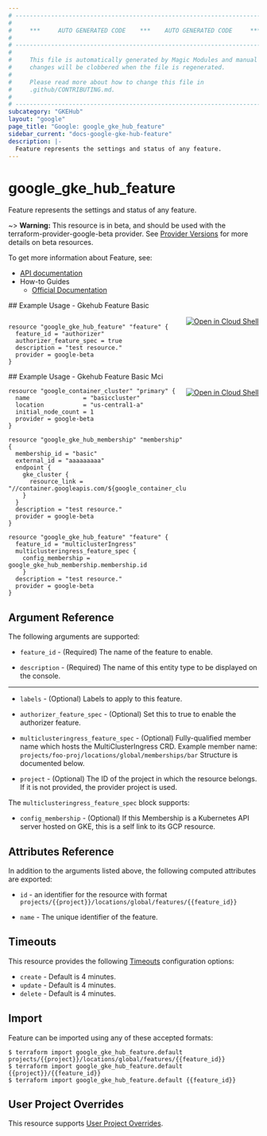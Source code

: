 ```yaml
---
# ----------------------------------------------------------------------------
#
#     ***     AUTO GENERATED CODE    ***    AUTO GENERATED CODE     ***
#
# ----------------------------------------------------------------------------
#
#     This file is automatically generated by Magic Modules and manual
#     changes will be clobbered when the file is regenerated.
#
#     Please read more about how to change this file in
#     .github/CONTRIBUTING.md.
#
# ----------------------------------------------------------------------------
subcategory: "GKEHub"
layout: "google"
page_title: "Google: google_gke_hub_feature"
sidebar_current: "docs-google-gke-hub-feature"
description: |-
  Feature represents the settings and status of any feature.
---
```


# google\_gke\_hub\_feature

Feature represents the settings and status of any feature.

~> **Warning:** This resource is in beta, and should be used with the terraform-provider-google-beta provider.
See [Provider Versions](https://terraform.io/docs/providers/google/guides/provider_versions.html) for more details on beta resources.

To get more information about Feature, see:

* [API documentation](https://cloud.google.com/gkehub/docs/reference/rest/v1beta1/projects.locations.memberships)
* How-to Guides
    * [Official Documentation](https://cloud.google.com/gkehub/docs/)

<div class = "oics-button" style="float: right; margin: 0 0 -15px">
  <a href="https://console.cloud.google.com/cloudshell/open?cloudshell_git_repo=https%3A%2F%2Fgithub.com%2Fterraform-google-modules%2Fdocs-examples.git&cloudshell_working_dir=gkehub_feature_basic&cloudshell_image=gcr.io%2Fgraphite-cloud-shell-images%2Fterraform%3Alatest&open_in_editor=main.tf&cloudshell_print=.%2Fmotd&cloudshell_tutorial=.%2Ftutorial.md" target="_blank">
    <img alt="Open in Cloud Shell" src="//gstatic.com/cloudssh/images/open-btn.svg" style="max-height: 44px; margin: 32px auto; max-width: 100%;">
  </a>
</div>
## Example Usage - Gkehub Feature Basic


```hcl

resource "google_gke_hub_feature" "feature" {
  feature_id = "authorizer"
  authorizer_feature_spec = true
  description = "test resource."
  provider = google-beta
}
```
<div class = "oics-button" style="float: right; margin: 0 0 -15px">
  <a href="https://console.cloud.google.com/cloudshell/open?cloudshell_git_repo=https%3A%2F%2Fgithub.com%2Fterraform-google-modules%2Fdocs-examples.git&cloudshell_working_dir=gkehub_feature_basic_mci&cloudshell_image=gcr.io%2Fgraphite-cloud-shell-images%2Fterraform%3Alatest&open_in_editor=main.tf&cloudshell_print=.%2Fmotd&cloudshell_tutorial=.%2Ftutorial.md" target="_blank">
    <img alt="Open in Cloud Shell" src="//gstatic.com/cloudssh/images/open-btn.svg" style="max-height: 44px; margin: 32px auto; max-width: 100%;">
  </a>
</div>
## Example Usage - Gkehub Feature Basic Mci


```hcl
resource "google_container_cluster" "primary" {
  name               = "basiccluster"
  location           = "us-central1-a"
  initial_node_count = 1
  provider = google-beta
}

resource "google_gke_hub_membership" "membership" {
  membership_id = "basic"
  external_id = "aaaaaaaaa"
  endpoint {
    gke_cluster {
      resource_link = "//container.googleapis.com/${google_container_cluster.primary.id}"
    }
  }
  description = "test resource."
  provider = google-beta
}

resource "google_gke_hub_feature" "feature" {
  feature_id = "multiclusterIngress"
  multiclusteringress_feature_spec {
  	config_membership = google_gke_hub_membership.membership.id
	} 
  description = "test resource."
  provider = google-beta
}
```

## Argument Reference

The following arguments are supported:


* `feature_id` -
  (Required)
  The name of the feature to enable.

* `description` -
  (Required)
  The name of this entity type to be displayed on the console.


- - -


* `labels` -
  (Optional)
  Labels to apply to this feature.

* `authorizer_feature_spec` -
  (Optional)
  Set this to true to enable the authorizer feature.

* `multiclusteringress_feature_spec` -
  (Optional)
  Fully-qualified member name which hosts the MultiClusterIngress CRD.
  Example member name: `projects/foo-proj/locations/global/memberships/bar`
  Structure is documented below.

* `project` - (Optional) The ID of the project in which the resource belongs.
    If it is not provided, the provider project is used.


The `multiclusteringress_feature_spec` block supports:

* `config_membership` -
  (Optional)
  If this Membership is a Kubernetes API server hosted on GKE, this is a self link to its GCP resource.

## Attributes Reference

In addition to the arguments listed above, the following computed attributes are exported:

* `id` - an identifier for the resource with format `projects/{{project}}/locations/global/features/{{feature_id}}`

* `name` -
  The unique identifier of the feature.


## Timeouts

This resource provides the following
[Timeouts](/docs/configuration/resources.html#timeouts) configuration options:

- `create` - Default is 4 minutes.
- `update` - Default is 4 minutes.
- `delete` - Default is 4 minutes.

## Import


Feature can be imported using any of these accepted formats:

```
$ terraform import google_gke_hub_feature.default projects/{{project}}/locations/global/features/{{feature_id}}
$ terraform import google_gke_hub_feature.default {{project}}/{{feature_id}}
$ terraform import google_gke_hub_feature.default {{feature_id}}
```

## User Project Overrides

This resource supports [User Project Overrides](https://www.terraform.io/docs/providers/google/guides/provider_reference.html#user_project_override).
